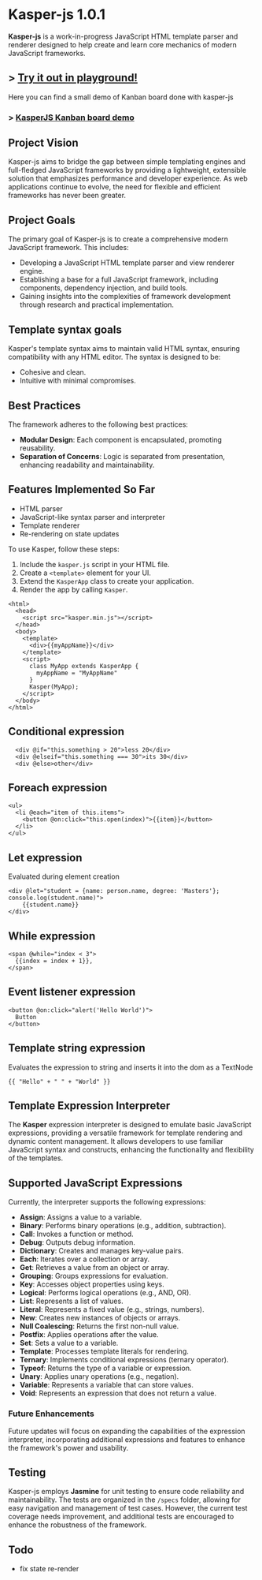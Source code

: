 # Kasper-js 1.0.1

**Kasper-js** is a work-in-progress JavaScript HTML template parser and renderer designed to help create and learn core mechanics of modern JavaScript frameworks.

## > [Try it out in playground!](https://eugenioenko.github.io/kasper-js/live/)

Here you can find a small demo of Kanban board done with kasper-js

### > [KasperJS Kanban board demo](https://eugenioenko.github.io/kasper-js/live/demo.html)

## Project Vision

Kasper-js aims to bridge the gap between simple templating engines and full-fledged JavaScript frameworks by providing a lightweight, extensible solution that emphasizes performance and developer experience. As web applications continue to evolve, the need for flexible and efficient frameworks has never been greater.

## Project Goals
The primary goal of Kasper-js is to create a comprehensive modern JavaScript framework. This includes:

- Developing a JavaScript HTML template parser and view renderer engine.
- Establishing a base for a full JavaScript framework, including components, dependency injection, and build tools.
- Gaining insights into the complexities of framework development through research and practical implementation.


## Template syntax goals

Kasper's template syntax aims to maintain valid HTML syntax, ensuring compatibility with any HTML editor. The syntax is designed to be:

- Cohesive and clean.
- Intuitive with minimal compromises.

## Best Practices

The framework adheres to the following best practices:
- **Modular Design**: Each component is encapsulated, promoting reusability.
- **Separation of Concerns**: Logic is separated from presentation, enhancing readability and maintainability.

## Features Implemented So Far

- HTML parser
- JavaScript-like syntax parser and interpreter
- Template renderer
- Re-rendering on state updates

To use Kasper, follow these steps:

1. Include the `kasper.js` script in your HTML file.
2. Create a `<template>` element for your UI.
3. Extend the `KasperApp` class to create your application.
4. Render the app by calling `Kasper`.

```
<html>
  <head>
    <script src="kasper.min.js"></script>
  </head>
  <body>
    <template>
      <div>{{myAppName}}</div>
    </template>
    <script>
      class MyApp extends KasperApp {
        myAppName = "MyAppName"
      }
      Kasper(MyApp);
    </script>
  </body>
</html>
```


## Conditional expression

```
  <div @if="this.something > 20">less 20</div>
  <div @elseif="this.something === 30">its 30</div>
  <div @else>other</div>
```

## Foreach expression

```
<ul>
  <li @each="item of this.items">
    <button @on:click="this.open(index)">{{item}}</button>
  </li>
</ul>
```

## Let expression

Evaluated during element creation

```
<div @let="student = {name: person.name, degree: 'Masters'}; console.log(student.name)">
    {{student.name}}
</div>
```

## While expression

```
<span @while="index < 3">
  {{index = index + 1}},
</span>
```

## Event listener expression

```
<button @on:click="alert('Hello World')">
  Button
</button>
```

## Template string expression

Evaluates the expression to string and inserts it into the dom as a TextNode

```
{{ "Hello" + " " + "World" }}
```

## Template Expression Interpreter

The **Kasper** expression interpreter is designed to emulate basic JavaScript expressions, providing a versatile framework for template rendering and dynamic content management. It allows developers to use familiar JavaScript syntax and constructs, enhancing the functionality and flexibility of the templates.


## Supported JavaScript Expressions

Currently, the interpreter supports the following expressions:

- **Assign**: Assigns a value to a variable.
- **Binary**: Performs binary operations (e.g., addition, subtraction).
- **Call**: Invokes a function or method.
- **Debug**: Outputs debug information.
- **Dictionary**: Creates and manages key-value pairs.
- **Each**: Iterates over a collection or array.
- **Get**: Retrieves a value from an object or array.
- **Grouping**: Groups expressions for evaluation.
- **Key**: Accesses object properties using keys.
- **Logical**: Performs logical operations (e.g., AND, OR).
- **List**: Represents a list of values.
- **Literal**: Represents a fixed value (e.g., strings, numbers).
- **New**: Creates new instances of objects or arrays.
- **Null Coalescing**: Returns the first non-null value.
- **Postfix**: Applies operations after the value.
- **Set**: Sets a value to a variable.
- **Template**: Processes template literals for rendering.
- **Ternary**: Implements conditional expressions (ternary operator).
- **Typeof**: Returns the type of a variable or expression.
- **Unary**: Applies unary operations (e.g., negation).
- **Variable**: Represents a variable that can store values.
- **Void**: Represents an expression that does not return a value.

### Future Enhancements

Future updates will focus on expanding the capabilities of the expression interpreter, incorporating additional expressions and features to enhance the framework's power and usability.

## Testing

Kasper-js employs **Jasmine** for unit testing to ensure code reliability and maintainability. The tests are organized in the `/specs` folder, allowing for easy navigation and management of test cases. However, the current test coverage needs improvement, and additional tests are encouraged to enhance the robustness of the framework.

## Todo

- fix state re-render
